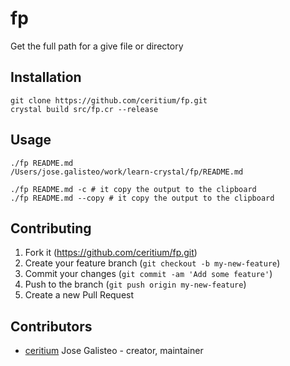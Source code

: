 # fp

Get the full path for a give file or directory

## Installation

```
git clone https://github.com/ceritium/fp.git
crystal build src/fp.cr --release
```

## Usage

```
./fp README.md
/Users/jose.galisteo/work/learn-crystal/fp/README.md

./fp README.md -c # it copy the output to the clipboard
./fp README.md --copy # it copy the output to the clipboard
```


## Contributing

1. Fork it (<https://github.com/ceritium/fp.git>)
2. Create your feature branch (`git checkout -b my-new-feature`)
3. Commit your changes (`git commit -am 'Add some feature'`)
4. Push to the branch (`git push origin my-new-feature`)
5. Create a new Pull Request

## Contributors

- [ceritium](https://github.com/ceritium) Jose Galisteo - creator, maintainer
